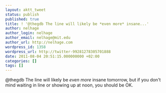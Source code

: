 ```yaml
---
layout: aktt_tweet
status: publish
published: true
title: ! '@thegdb The line will likely be *even more* insane...'
author: nelhage
author_login: nelhage
author_email: nelhage@mit.edu
author_url: http://nelhage.com
wordpress_id: 1358
wordpress_url: http://twitter-99281278305701888
date: 2011-08-04 20:51:15.000000000 +02:00
categories: []
tags: []
---
```

@thegdb The line will likely be *even more* insane tomorrow, but if you don't mind waiting in line or showing up at noon, you should be OK.
